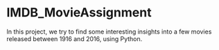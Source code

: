 # IMDB_MovieAssignment
In this project, we try to find some interesting insights into a few movies released between 1916 and 2016, using Python.
